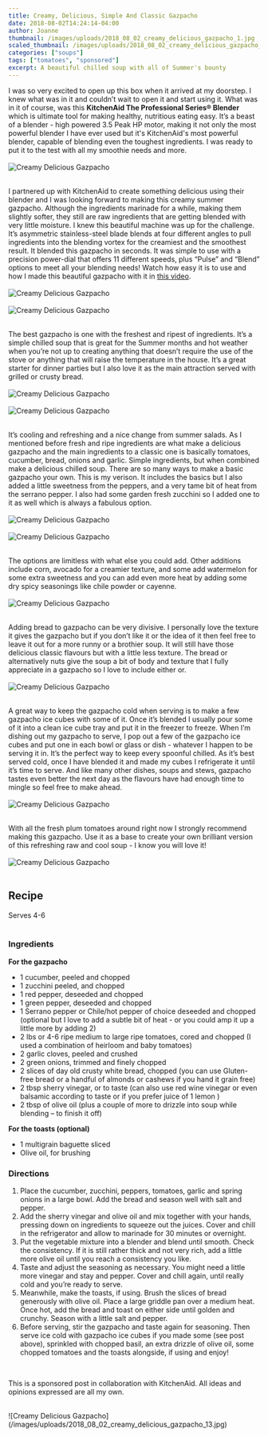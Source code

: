 ```yaml
---
title: Creamy, Delicious, Simple And Classic Gazpacho
date: 2018-08-02T14:24:14-04:00
author: Joanne
thumbnail: /images/uploads/2018_08_02_creamy_delicious_gazpacho_1.jpg
scaled_thumbnail: /images/uploads/2018_08_02_creamy_delicious_gazpacho_0.jpg
categories: ["soups"]
tags: ["tomatoes", "sponsored"]
excerpt: A beautiful chilled soup with all of Summer's bounty
---
```


I was so very excited to open up this box when it arrived at my doorstep. I knew what was in it and couldn’t wait to open it and start using it. What was in it of course, was this __KitchenAid The Professional Series® Blender__ which is ultimate tool for making healthy, nutritious eating easy. It’s a beast of a blender - high powered 3.5 Peak HP motor, making it not only the most powerful blender I have ever used but it's KitchenAid's most powerful blender, capable of blending even the toughest ingredients. I was ready to put it to the test with all my smoothie needs and more.
</br>
</br>
![Creamy Delicious Gazpacho](/images/uploads/2018_08_02_creamy_delicious_gazpacho_2.jpg) 
</br>
</br>

I partnered up with KitchenAid to create something delicious using their blender and I was looking forward to making this creamy summer gazpacho. Although the ingredients marinade for a while, making them slightly softer, they still are raw ingredients that are getting blended with very little moisture. I knew this beautiful machine was up for the challenge. It’s asymmetric stainless-steel blade blends at four different angles to pull ingredients into the blending vortex for the creamiest and the smoothest result. It blended this gazpacho in seconds. It was simple to use with a precision power-dial that offers 11 different speeds, plus “Pulse” and “Blend” options to meet all your blending needs! Watch how easy it is to use and how I made this beautiful gazpacho with it in [this video](https://www.instagram.com/tv/Bl_TgMNlPnQ/).
</br>
</br>
![Creamy Delicious Gazpacho](/images/uploads/2018_08_02_creamy_delicious_gazpacho_3.jpg) 
</br>
</br>
![Creamy Delicious Gazpacho](/images/uploads/2018_08_02_creamy_delicious_gazpacho_4.jpg) 
</br>
</br>

The best gazpacho is one with the freshest and ripest of ingredients. It’s a simple chilled soup that is great for the Summer months and hot weather when you’re not up to creating anything that doesn’t require the use of the stove or anything that will raise the temperature in the house. It’s a great starter for dinner parties but I also love it as the main attraction served with grilled or crusty bread.
</br>
</br>
![Creamy Delicious Gazpacho](/images/uploads/2018_08_02_creamy_delicious_gazpacho_5.jpg) 
</br>
</br>
![Creamy Delicious Gazpacho](/images/uploads/2018_08_02_creamy_delicious_gazpacho_6.jpg) 
</br>
</br>

It’s cooling and refreshing and a nice change from summer salads. As I mentioned before fresh and ripe ingredients are what make a delicious gazpacho and the main ingredients to a classic one is basically tomatoes, cucumber, bread, onions and garlic. Simple ingredients, but when combined make a delicious chilled soup. There are so many ways to make a basic gazpacho your own. This is my verison. It includes the basics but I also added a little sweetness from the peppers, and a very tame bit of heat from the serrano pepper. I also had some garden fresh zucchini so I added one to it as well which is always a fabulous option.
</br>
</br>
![Creamy Delicious Gazpacho](/images/uploads/2018_08_02_creamy_delicious_gazpacho_7.jpg) 
</br>
</br>
![Creamy Delicious Gazpacho](/images/uploads/2018_08_02_creamy_delicious_gazpacho_8.jpg) 
</br>
</br>

The options are limitless with what else you could add. Other additions include corn, avocado for a creamier texture, and some add watermelon for some extra sweetness and you can add even more heat by adding some dry spicy seasonings like chile powder or cayenne.
</br>
</br>
![Creamy Delicious Gazpacho](/images/uploads/2018_08_02_creamy_delicious_gazpacho_9.jpg) 
</br>
</br> 

Adding bread to gazpacho can be very divisive. I personally love the texture it gives the gazpacho but if you don’t like it or the idea of it then feel free to leave it out for a more runny or a brothier soup. It will still have those delicious classic flavours but with a little less texture. The bread or alternatively nuts give the soup a bit of body and texture that I fully appreciate in a gazpacho so I love to include either or.
</br>
</br>
![Creamy Delicious Gazpacho](/images/uploads/2018_08_02_creamy_delicious_gazpacho_10.jpg) 
</br>
</br>

A great way to keep the gazpacho cold when serving is to make a few gazpacho ice cubes with some of it. Once it’s blended I usually pour some of it into a clean ice cube tray and put it in the freezer to freeze. When I’m dishing out my gazpacho to serve, I pop out a few of the gazpacho ice cubes and put one in each bowl or glass or dish - whatever I happen to be serving it in. It’s the perfect way to keep every spoonful chilled. As it’s best served cold, once I have blended it and made my cubes I refrigerate it until it’s time to serve. And like many other dishes, soups and stews, gazpacho tastes even better the next day as the flavours have had enough time to mingle so feel free to make ahead.
</br>
</br>
![Creamy Delicious Gazpacho](/images/uploads/2018_08_02_creamy_delicious_gazpacho_11.jpg) 
</br>
</br>

With all the fresh plum tomatoes around right now I strongly recommend making this gazpacho. Use it as a base to create your own brilliant version of this refreshing raw and cool soup - I know you will love it!
</br>
</br>
![Creamy Delicious Gazpacho](/images/uploads/2018_08_02_creamy_delicious_gazpacho_12.jpg) 
</br>
</br>

## Recipe
Serves 4-6
</br>
</br>

### Ingredients

__For the gazpacho__

* 1 cucumber, peeled and chopped
* 1 zucchini peeled, and chopped 
* 1 red pepper, deseeded and chopped
* 1 green pepper, deseeded and chopped
* 1 Serrano pepper or Chile/hot pepper of choice deseeded and chopped (optional but I love to add a subtle bit of heat - or you could amp it up a little more by adding 2) 
* 2 lbs or 4-6 ripe medium to large ripe tomatoes, cored and chopped (I used a combination of heirloom and baby tomatoes)
* 2 garlic cloves, peeled and crushed
* 2 green onions, trimmed and finely chopped
* 2 slices of day old crusty white bread, chopped (you can use Gluten-free bread or a handful of almonds or cashews if you hand it grain free) 
* 2 tbsp sherry vinegar, or to taste (can also use red wine vinegar or even balsamic according to taste or if you prefer juice of 1 lemon ) 
* 2 tbsp of olive oil (plus a couple of more to drizzle into soup while blending – to finish it off) 

__For the toasts (optional)__

* 1 multigrain baguette sliced 
* Olive oil, for brushing

### Directions

1. Place the cucumber, zucchini, peppers, tomatoes, garlic and spring onions in a large bowl. Add the bread and season well with salt and pepper. 
2. Add the sherry vinegar and olive oil and mix together with your hands, pressing down on ingredients to squeeze out the juices. Cover and chill in the refrigerator and allow to marinade for 30 minutes or overnight.
3. Put the vegetable mixture into a blender and blend until smooth. Check the consistency. If it is still rather thick and not very rich, add a little more olive oil until you reach a consistency you like. 
4. Taste and adjust the seasoning as necessary. You might need a little more vinegar and stay and pepper. Cover and chill again, until really cold and you’re ready to serve.
5. Meanwhile, make the toasts, if using. Brush the slices of bread generously with olive oil. Place a large griddle pan over a medium heat. Once hot, add the bread and toast on either side until golden and crunchy. Season with a little salt and pepper.
6. Before serving, stir the gazpacho and taste again for seasoning. Then serve ice cold with gazpacho ice cubes if you made some (see post above), sprinkled with chopped basil, an extra drizzle of olive oil, some chopped tomatoes and the toasts alongside, if using and enjoy!  

</br>

This is a sponsored post in collaboration with KitchenAid. All ideas and opinions expressed are all my own.

</br>
![Creamy Delicious Gazpacho](/images/uploads/2018_08_02_creamy_delicious_gazpacho_13.jpg)
